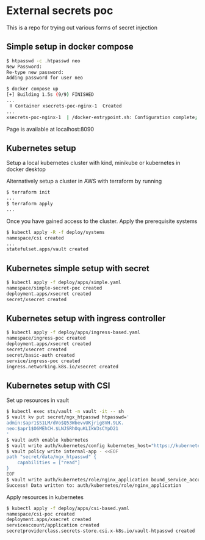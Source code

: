 # External secrets poc

This is a repo for trying out various forms of secret injection

## Simple setup in docker compose

```sh
$ htpasswd -c .htpasswd neo
New Password:
Re-type new password:
Adding password for user neo
```

```sh
$ docker compose up
[+] Building 1.5s (9/9) FINISHED
...
 ⠿ Container xsecrets-poc-nginx-1  Created                                                                                                                                  0.0s
...
xsecrets-poc-nginx-1  | /docker-entrypoint.sh: Configuration complete; ready for start up
```

Page is available at localhost:8090

## Kubernetes setup

Setup a local kubernetes cluster with kind, minikube or kubernetes in docker desktop

Alternatively setup a cluster in AWS with terraform by running

```sh
$ terraform init
...
$ terraform apply
...
```

Once you have gained access to the cluster. Apply the prerequisite systems

```sh
$ kubectl apply -R -f deploy/systems
namespace/csi created
...
statefulset.apps/vault created
```

## Kubernetes simple setup with secret

```sh
$ kubectl apply -f deploy/apps/simple.yaml
namespace/simple-secret-poc created
deployment.apps/xsecret created
secret/xsecret created
```

## Kubernetes setup with ingress controller

```sh
$ kubectl apply -f deploy/apps/ingress-based.yaml
namespace/ingress-poc created
deployment.apps/xsecret created
secret/xsecret created
secret/basic-auth created
service/ingress-poc created
ingress.networking.k8s.io/xsecret created
```

## Kubernetes setup with CSI

Set up resources in vault

```sh
$ kubectl exec sts/vault -n vault -it -- sh
$ vault kv put secret/ngx_htpasswd htpasswd='
admin:$apr1$S1LM/dVo$Q53WbevvUKjrig8VH.9LK.
neo:$apr1$O6MEhCH.$LNJSRhOquKLIkW3sCYpD21
'
$ vault auth enable kubernetes
$ vault write auth/kubernetes/config kubernetes_host="https://kubernetes.default:443"
$ vault policy write internal-app - <<EOF
path "secret/data/ngx_htpasswd" {
    capabilities = ["read"]
}
EOF
$ vault write auth/kubernetes/role/nginx_application bound_service_account_names=application bound_service_account_namespaces=csi-poc policies=internal-app ttl=20m
Success! Data written to: auth/kubernetes/role/nginx_application
```

Apply resources in kubernetes

```sh
$ kubectl apply -f deploy/apps/csi-based.yaml
namespace/csi-poc created
deployment.apps/xsecret created
serviceaccount/application created
secretproviderclass.secrets-store.csi.x-k8s.io/vault-htpasswd created
```
